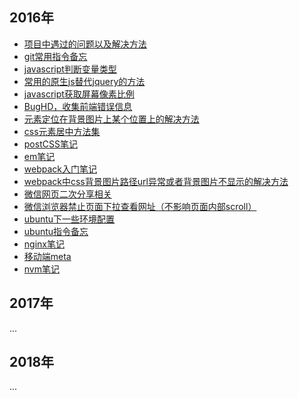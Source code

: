 ## 2016年
* [项目中遇过的问题以及解决方法](https://github.com/liu-dongyu/frontend-notes/issues/19)
* [git常用指令备忘](https://github.com/liu-dongyu/front-end-notes/issues/1)
* [javascript判断变量类型](https://github.com/liu-dongyu/front-end-notes/issues/2)
* [常用的原生js替代jquery的方法](https://github.com/liu-dongyu/front-end-notes/issues/3)
* [javascript获取屏幕像素比例](https://github.com/liu-dongyu/front-end-notes/issues/8)
* [BugHD，收集前端错误信息](https://github.com/liu-dongyu/front-end-notes/issues/10)
* [元素定位在背景图片上某个位置上的解决方法](https://github.com/liu-dongyu/frontend-notes/issues/18)
* [css元素居中方法集](https://github.com/liu-dongyu/front-end-notes/issues/4)
* [postCSS笔记](https://github.com/liu-dongyu/front-end-notes/issues/12)
* [em笔记](https://github.com/liu-dongyu/front-end-notes/issues/14)
* [webpack入门笔记](https://github.com/liu-dongyu/frontend-notes/issues/16)
* [webpack中css背景图片路径url异常或者背景图片不显示的解决方法](https://github.com/liu-dongyu/frontend-notes/issues/17)
* [微信网页二次分享相关](https://github.com/liu-dongyu/front-end-notes/issues/6)
* [微信浏览器禁止页面下拉查看网址（不影响页面内部scroll）](https://github.com/liu-dongyu/front-end-notes/issues/7)
* [ubuntu下一些环境配置](https://github.com/liu-dongyu/front-end-notes/issues/5)
* [ubuntu指令备忘](https://github.com/liu-dongyu/front-end-notes/issues/13)
* [nginx笔记](https://github.com/liu-dongyu/front-end-notes/issues/9)
* [移动端meta](https://github.com/liu-dongyu/front-end-notes/issues/11)
* [nvm笔记](https://github.com/liu-dongyu/front-end-notes/issues/15)

## 2017年
...

## 2018年
...
